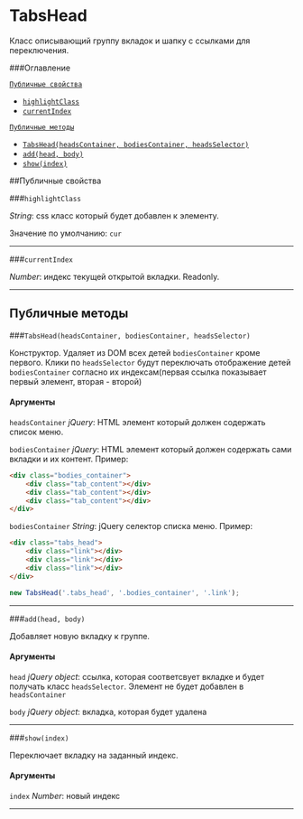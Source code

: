 # TabsHead

Класс описывающий группу вкладок и шапку с ссылками для переключения.

###Оглавление


<a href="#Публичные-свойства">`Публичные свойства`</a>
* <a href="#highlightclass">`highlightClass`</a>
* <a href="#currentindex">`currentIndex`</a>

<a href="#публичные-методы">`Публичные методы`</a>
* <a href="#tabsheadheadscontainer-bodiescontainer-headsselector">`TabsHead(headsContainer, bodiesContainer, headsSelector)`</a>
* <a href="#addhead-body">`add(head, body)`</a>
* <a href="#showindex">`show(index)`</a>




##Публичные свойства

###`highlightClass`

*String*: css класс который будет добавлен к элементу.

Значение по умолчанию: `cur`

* * *


###`currentIndex`

*Number*: индекс текущей открытой вкладки. Readonly.

* * *



## Публичные методы

###`TabsHead(headsContainer, bodiesContainer, headsSelector)`

Конструктор. Удаляет из DOM всех детей `bodiesContainer` кроме первого.
Клики по `headsSelector` будут переключать отображение детей `bodiesContainer` согласно их индексам(первая ссылка показывает первый элемент, вторая - второй)


#### Аргументы
`headsContainer` *jQuery*: HTML элемент который должен содержать список меню.

`bodiesContainer` *jQuery*: HTML элемент который должен содержать сами вкладки и их контент. Пример:


```html
<div class="bodies_container">
    <div class="tab_content"></div>
    <div class="tab_content"></div>
    <div class="tab_content"></div>
</div>
```

`bodiesContainer` *String*: jQuery селектор списка меню. Пример:

```html
<div class="tabs_head">
    <div class="link"></div>
    <div class="link"></div>
    <div class="link"></div>
</div>
```

```js
new TabsHead('.tabs_head', '.bodies_container', '.link');
 ```


* * *

###`add(head, body)`

Добавляет новую вкладку к группе.

#### Аргументы
`head` *jQuery object*: ссылка, которая соответсвует вкладке и будет получать класс `headsSelector`. Элемент не будет добавлен в `headsContainer`

`body` *jQuery object*: вкладка, которая будет удалена

* * *


###`show(index)`

Переключает вкладку на заданный индекс.

#### Аргументы
`index` *Number*: новый индекс

* * *
